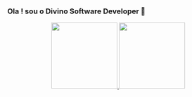 ### Ola ! sou o Divino Software Developer  👋
  
 <div align="center">
  <a href="https://github.com/juniorwar360">
  <img height="150em" src="https://github-readme-stats.vercel.app/api?username=juniorwar360&show_icons=false&theme=dark&include_all_commits=true&count_private=true"/>
  <img height="150em" src="https://github-readme-stats.vercel.app/api/top-langs/?username=juniorwar360&layout=compact&langs_count=7&theme=dark"/>
</div>
 
  <img src="https://raw.githubusercontent.com/juniorwar360/juniorwar360/1971f29dfe6e841f0bb3e099c274e29c976375a1/img/github-user-contribution.svg" alt="">
 
